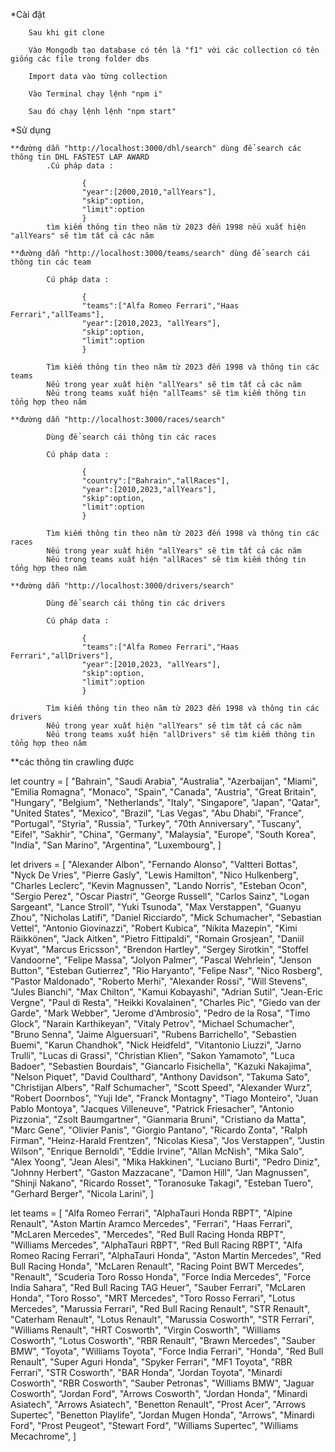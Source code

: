 *Cài đặt

        Sau khi git clone

        Vào Mongodb tạo database có tên là "f1" với các collection có tên giống các file trong folder dbs

        Import data vào từng collection

        Vào Terminal chạy lệnh "npm i"

        Sau đó chạy lệnh lệnh "npm start"

*Sử dụng     

    **đường dẫn "http://localhost:3000/dhl/search" dùng để search các thông tin DHL FASTEST LAP AWARD
            .Cú pháp data : 

                    {
                    "year":[2000,2010,"allYears"],
                    "skip":option,
                    "limit":option
                    }
            tìm kiếm thông tin theo năm từ 2023 đến 1998 nếu xuất hiện "allYears" sẽ tìm tất cả các năm

    **đường dẫn "http://localhost:3000/teams/search" dùng để search cái thông tin các team

            Cú pháp data : 

                    {
                    "teams":["Alfa Romeo Ferrari","Haas Ferrari","allTeams"],
                    "year":[2010,2023, "allYears"],
                    "skip":option,
                    "limit":option
                    }

            Tìm kiếm thông tin theo năm từ 2023 đến 1998 và thông tin các teams
            Nếu trong year xuất hiện "allYears" sẽ tìm tất cả các năm
            Nếu trong teams xuất hiện "allTeams" sẽ tìm kiếm thông tin tổng hợp theo năm 

    **đường dẫn "http://localhost:3000/races/search"
    
            Dùng để search cái thông tin các races

            Cú pháp data : 

                    {
                    "country":["Bahrain","allRaces"],
                    "year":[2010,2023,"allYears"],
                    "skip":option,
                    "limit":option
                    }

            Tìm kiếm thông tin theo năm từ 2023 đến 1998 và thông tin các races 
            Nếu trong year xuất hiện "allYears" sẽ tìm tất cả các năm
            Nếu trong teams xuất hiện "allRaces" sẽ tìm kiếm thông tin tổng hợp theo năm 

    **đường dẫn "http://localhost:3000/drivers/search"
    
            Dùng để search cái thông tin các drivers

            Cú pháp data : 

                    {
                    "teams":["Alfa Romeo Ferrari","Haas Ferrari","allDrivers"],
                    "year":[2010,2023, "allYears"],
                    "skip":option,
                    "limit":option
                    }

            Tìm kiếm thông tin theo năm từ 2023 đến 1998 và thông tin các drivers
            Nếu trong year xuất hiện "allYears" sẽ tìm tất cả các năm
            Nếu trong teams xuất hiện "allDrivers" sẽ tìm kiếm thông tin tổng hợp theo năm 

**các thông tin crawling được

let country =  [
 "Bahrain",
"Saudi Arabia",
"Australia",
"Azerbaijan",
"Miami",
"Emilia Romagna",
"Monaco",
"Spain",
"Canada",
"Austria",
"Great Britain",
"Hungary",
"Belgium",
"Netherlands",
"Italy",
"Singapore",
"Japan",
"Qatar",
"United States",
"Mexico",
"Brazil",
"Las Vegas",
"Abu Dhabi",
"France",
"Portugal",
"Styria",
"Russia",
"Turkey",
"70th Anniversary",
"Tuscany",
"Eifel",
"Sakhir",
"China",
"Germany",
"Malaysia",
"Europe",
"South Korea",
"India",
"San Marino",
"Argentina",
"Luxembourg",
]

let drivers = [
   "Alexander Albon",
"Fernando Alonso",
"Valtteri Bottas",
"Nyck De Vries",
"Pierre Gasly",
"Lewis Hamilton",
"Nico Hulkenberg",
"Charles Leclerc",
"Kevin Magnussen",
"Lando Norris",
"Esteban Ocon",
"Sergio Perez",
"Oscar Piastri",
"George Russell",
"Carlos Sainz",
"Logan Sargeant",
"Lance Stroll",
"Yuki Tsunoda",
"Max Verstappen",
"Guanyu Zhou",
"Nicholas Latifi",
"Daniel Ricciardo",
"Mick Schumacher",
"Sebastian Vettel",
"Antonio Giovinazzi",
"Robert Kubica",
"Nikita Mazepin",
"Kimi Räikkönen",
"Jack Aitken",
"Pietro Fittipaldi",
"Romain Grosjean",
"Daniil Kvyat",
"Marcus Ericsson",
"Brendon Hartley",
"Sergey Sirotkin",
"Stoffel Vandoorne",
"Felipe Massa",
"Jolyon Palmer",
"Pascal Wehrlein",
"Jenson Button",
"Esteban Gutierrez",
"Rio Haryanto",
"Felipe Nasr",
"Nico Rosberg",
"Pastor Maldonado",
"Roberto Merhi",
"Alexander Rossi",
"Will Stevens",
"Jules Bianchi",
"Max Chilton",
"Kamui Kobayashi",
"Adrian Sutil",
"Jean-Eric Vergne",
"Paul di Resta",
"Heikki Kovalainen",
"Charles Pic",
"Giedo van der Garde",
"Mark Webber",
"Jerome d'Ambrosio",
"Pedro de la Rosa",
"Timo Glock",
"Narain Karthikeyan",
"Vitaly Petrov",
"Michael Schumacher",
"Bruno Senna",
"Jaime Alguersuari",
"Rubens Barrichello",
"Sebastien Buemi",
"Karun Chandhok",
"Nick Heidfeld",
"Vitantonio Liuzzi",
"Jarno Trulli",
"Lucas di Grassi",
"Christian Klien",
"Sakon Yamamoto",
"Luca Badoer",
"Sebastien Bourdais",
"Giancarlo Fisichella",
"Kazuki Nakajima",
"Nelson Piquet",
"David Coulthard",
"Anthony Davidson",
"Takuma Sato",
"Christijan Albers",
"Ralf Schumacher",
"Scott Speed",
"Alexander Wurz",
"Robert Doornbos",
"Yuji Ide",
"Franck Montagny",
"Tiago Monteiro",
"Juan Pablo Montoya",
"Jacques Villeneuve",
"Patrick Friesacher",
"Antonio Pizzonia",
"Zsolt Baumgartner",
"Gianmaria Bruni",
"Cristiano da Matta",
"Marc Gene",
"Olivier Panis",
"Giorgio Pantano",
"Ricardo Zonta",
"Ralph Firman",
"Heinz-Harald Frentzen",
"Nicolas Kiesa",
"Jos Verstappen",
"Justin Wilson",
"Enrique Bernoldi",
"Eddie Irvine",
"Allan McNish",
"Mika Salo",
"Alex Yoong",
"Jean Alesi",
"Mika Hakkinen",
"Luciano Burti",
"Pedro Diniz",
"Johnny Herbert",
"Gaston Mazzacane",
"Damon Hill",
"Jan Magnussen",
"Shinji Nakano",
"Ricardo Rosset",
"Toranosuke Takagi",
"Esteban Tuero",
"Gerhard Berger",
"Nicola Larini",
]

let teams = [
  "Alfa Romeo Ferrari",
"AlphaTauri Honda RBPT",
"Alpine Renault",
"Aston Martin Aramco Mercedes",
"Ferrari",
"Haas Ferrari",
"McLaren Mercedes",
"Mercedes",
"Red Bull Racing Honda RBPT",
"Williams Mercedes",
"AlphaTauri RBPT",
"Red Bull Racing RBPT",
"Alfa Romeo Racing Ferrari",
"AlphaTauri Honda",
"Aston Martin Mercedes",
"Red Bull Racing Honda",
"McLaren Renault",
"Racing Point BWT Mercedes",
"Renault",
"Scuderia Toro Rosso Honda",
"Force India Mercedes",
"Force India Sahara",
"Red Bull Racing TAG Heuer",
"Sauber Ferrari",
"McLaren Honda",
"Toro Rosso",
"MRT Mercedes",
"Toro Rosso Ferrari",
"Lotus Mercedes",
"Marussia Ferrari",
"Red Bull Racing Renault",
"STR Renault",
"Caterham Renault",
"Lotus Renault",
"Marussia Cosworth",
"STR Ferrari",
"Williams Renault",
"HRT Cosworth",
"Virgin Cosworth",
"Williams Cosworth",
"Lotus Cosworth",
"RBR Renault",
"Brawn Mercedes",
"Sauber BMW",
"Toyota",
"Williams Toyota",
"Force India Ferrari",
"Honda",
"Red Bull Renault",
"Super Aguri Honda",
"Spyker Ferrari",
"MF1 Toyota",
"RBR Ferrari",
"STR Cosworth",
"BAR Honda",
"Jordan Toyota",
"Minardi Cosworth",
"RBR Cosworth",
"Sauber Petronas",
"Williams BMW",
"Jaguar Cosworth",
"Jordan Ford",
"Arrows Cosworth",
"Jordan Honda",
"Minardi Asiatech",
"Arrows Asiatech",
"Benetton Renault",
"Prost Acer",
"Arrows Supertec",
"Benetton Playlife",
"Jordan Mugen Honda",
"Arrows",
"Minardi Ford",
"Prost Peugeot",
"Stewart Ford",
"Williams Supertec",
"Williams Mecachrome",
]
